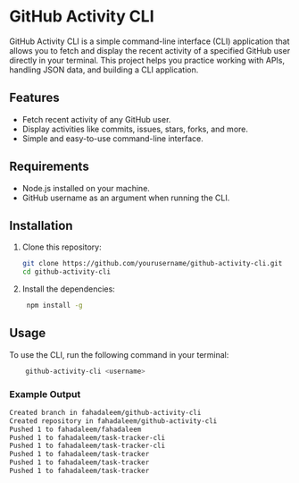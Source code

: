 # GitHub Activity CLI

GitHub Activity CLI is a simple command-line interface (CLI) application that allows you to fetch and display the recent activity of a specified GitHub user directly in your terminal. This project helps you practice working with APIs, handling JSON data, and building a CLI application.

## Features

- Fetch recent activity of any GitHub user.
- Display activities like commits, issues, stars, forks, and more.
- Simple and easy-to-use command-line interface.

## Requirements

- Node.js installed on your machine.
- GitHub username as an argument when running the CLI.

## Installation

1. Clone this repository:

   ```bash
   git clone https://github.com/yourusername/github-activity-cli.git
   cd github-activity-cli
   ```

2. Install the dependencies:
   ```bash
    npm install -g
   ```

## Usage

To use the CLI, run the following command in your terminal:

```bash
    github-activity-cli <username>
```

### Example Output

```bash
Created branch in fahadaleem/github-activity-cli
Created repository in fahadaleem/github-activity-cli
Pushed 1 to fahadaleem/fahadaleem
Pushed 1 to fahadaleem/task-tracker-cli
Pushed 1 to fahadaleem/task-tracker-cli
Pushed 1 to fahadaleem/task-tracker
Pushed 1 to fahadaleem/task-tracker
Pushed 1 to fahadaleem/task-tracker
```
